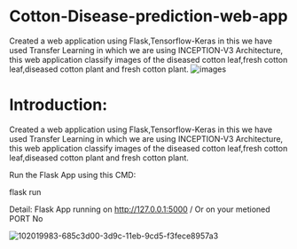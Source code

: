 # Cotton-Disease-prediction-web-app
Created a web application using Flask,Tensorflow-Keras in this we have used Transfer Learning in which we are using INCEPTION-V3 Architecture, this web application classify images of the diseased cotton leaf,fresh cotton leaf,diseased cotton plant and fresh cotton plant.
![images](https://user-images.githubusercontent.com/96478709/158438197-9c09865a-984b-40dc-87b3-09decd0daf4c.jpg)


# Introduction:
Created a web application using Flask,Tensorflow-Keras in this we have used Transfer Learning in which we are using INCEPTION-V3 Architecture, this web application classify images of the diseased cotton leaf,fresh cotton leaf,diseased cotton plant and fresh cotton plant.

Run the Flask App using this CMD:

flask run

Detail: Flask App running on http://127.0.0.1:5000 / Or on your metioned PORT No

![102019983-685c3d00-3d9c-11eb-9cd5-f3fece8957a3](https://user-images.githubusercontent.com/96478709/158436981-b030ace8-3e7f-4b81-beda-d431eabf8af1.png)

